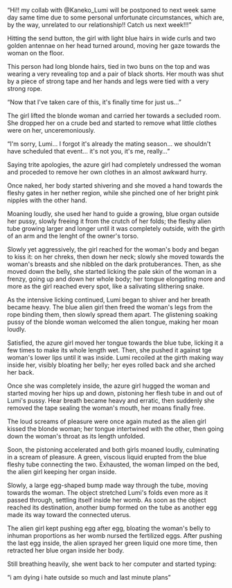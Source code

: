 “Hi!! my collab with @Kaneko_Lumi will be postponed to next week same
day same time due to some personal unfortunate circumstances, which
are, by the way, unrelated to our relationship!! Catch us next
week!!!”

Hitting the send button, the girl with light blue hairs in wide curls
and two golden antennae on her head turned around, moving her gaze
towards the woman on the floor.

This person had long blonde hairs, tied in two buns on the top and was
wearing a very revealing top and a pair of black shorts. Her mouth was
shut by a piece of strong tape and her hands and legs were tied with a
very strong rope.

“Now that I've taken care of this, it's finally time for just us…”

The girl lifted the blonde woman and carried her towards a secluded
room. She dropped her on a crude bed and started to remove what little
clothes were on her, unceremoniously.

“I'm sorry, Lumi… I forgot it's already the mating season… we
shouldn't have scheduled that event… it's not you, it's me, really…”

Saying trite apologies, the azure girl had completely undressed the
woman and proceded to remove her own clothes in an almost awkward
hurry.

Once naked, her body started shivering and she moved a hand towards
the fleshy gates in her nether region, while she pinched one of her
bright pink nipples with the other hand.

Moaning loudly, she used her hand to guide a growing, blue organ
outside her pussy, slowly freeing it from the crutch of her folds; the
fleshy alien tube growing larger and longer until it was completely
outside, with the girth of an arm and the lenght of the owner's torso.

Slowly yet aggressively, the girl reached for the woman's body and
began to kiss it: on her chreks, then down her neck; slowly she moved
towards the woman's breasts and she nibbled on the dark
protuberances. Then, as she moved down the belly, she started licking
the pale skin of the woman in a frenzy, going up and down her whole
body; her tongue elongating more and more as the girl reached every
spot, like a salivating slithering snake.

As the intensive licking continued, Lumi began to shiver and her
breath became heavy. The blue alien girl then freed the woman's legs
from the rope binding them, then slowly spread them apart. The
glistening soaking pussy of the blonde woman welcomed the alien
tongue, making her moan loudly.

Satisfied, the azure girl moved her tongue towards the blue tube,
licking it a few times to make its whole length wet. Then, she pushed
it against tge woman's lower lips until it was inside. Lumi recoiled
at the girth making way inside her, visibly bloating her belly; her
eyes rolled back and she arched her back.

Once she was completely inside, the azure girl hugged the woman and
started moving her hips up and down, pistoning her flesh tube in and
out of Lumi's pussy. Hear breath became heavy and erratic, then
suddenly she removed the tape sealing the woman's mouth, her moans
finally free.

The loud screams of pleasure were once again muted as the alien girl
kissed the blonde woman; her tongue intertwined with the other, then
going down the woman's throat as its length unfolded.

Soon, the pistoning accelerated and both girls moaned loudly,
culminating in a scream of pleasure. A green, viscous liquid erupted
from the blue fleshy tube connecting the two. Exhausted, the woman
limped on the bed, the alien girl keeping her organ inside.

Slowly, a large egg-shaped bump made way through the tube, moving
towards the woman. The object stretched Lumi's folds even more as it
passed through, settling itself inside her womb. As soon as the object
reached its destination, another bump formed on the tube as another
egg made its way toward the connected uterus.

The alien girl kept pushing egg after egg, bloating the woman's belly
to inhuman proportions as her womb nursed the fertilized eggs. After
pushing the last egg inside, the alien sprayed her green liquid one
more time, then retracted her blue organ inside her body.

Still breathing heavily, she went back to her computer and started
typing:

“i am dying i hate outside so much and last minute plans”